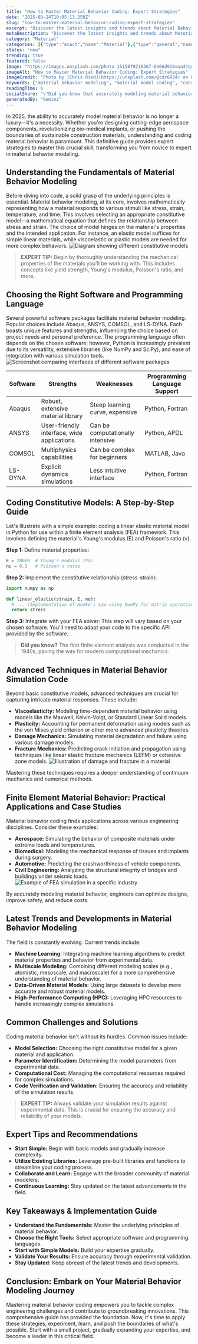 ```yaml
---
title: "How to Master Material Behavior Coding: Expert Strategies"
date: "2025-03-24T10:05:13.259Z"
slug: "how-to-master-material-behavior-coding-expert-strategies"
excerpt: "Discover the latest insights and trends about Material Behavior Coding. This comprehensive guide covers everything you need to know about Material Behavior Coding in 2025."
metaDescription: "Discover the latest insights and trends about Material Behavior Coding. This comprehensive guide covers everything you need to know about Material Behavior..."
category: "Material"
categories: [{"type":"exact","name":"Material"},{"type":"general","name":"Engineering"},{"type":"medium","name":"Computational Mechanics"},{"type":"specific","name":"Finite Element Analysis"},{"type":"niche","name":"Constitutive Modeling"}]
status: "new"
trending: true
featured: false
image: "https://images.unsplash.com/photo-1515879218367-8466d910aaa4?q=85&w=1200&fit=max&fm=webp&auto=compress"
imageAlt: "How to Master Material Behavior Coding: Expert Strategies"
imageCredit: "Photo by [Chris Ried](https://unsplash.com/@cdr6934) on Unsplash"
keywords: ["material behavior modeling", "material model coding", "constitutive model programming", "finite element material behavior", "coding material properties", "material behavior simulation code", "Abaqus material model coding", "ANSYS material behavior definition", "best software for material behavior modeling", "learn material behavior coding"]
readingTime: 6
socialShare: "\"Did you know that accurately modeling material behavior is no longer a luxury, but a necessity for innovation in 2025? Master this skill and unlock a world of engineering possibilities.\""
generatedBy: "Gemini"
---
```




In 2025, the ability to accurately model material behavior is no longer a luxury—it's a necessity. Whether you're designing cutting-edge aerospace components, revolutionizing bio-medical implants, or pushing the boundaries of sustainable construction materials, understanding and coding material behavior is paramount. This definitive guide provides expert strategies to master this crucial skill, transforming you from novice to expert in material behavior modeling.

## Understanding the Fundamentals of Material Behavior Modeling

Before diving into code, a solid grasp of the underlying principles is essential. Material behavior modeling, at its core, involves mathematically representing how a material responds to various stimuli like stress, strain, temperature, and time. This involves selecting an appropriate constitutive model—a mathematical equation that defines the relationship between stress and strain.  The choice of model hinges on the material's properties and the intended application.  For instance, an elastic model suffices for simple linear materials, while viscoelastic or plastic models are needed for more complex behaviors. ![Diagram showing different constitutive models](https://images.unsplash.com/photo-1628258334105-2a0b3d6efee1?q=85&w=1200&fit=max&fm=webp&auto=compress)

> **EXPERT TIP:** Begin by thoroughly understanding the mechanical properties of the materials you'll be working with.  This includes concepts like yield strength, Young's modulus, Poisson's ratio, and more.

## Choosing the Right Software and Programming Language

Several powerful software packages facilitate material behavior modeling.  Popular choices include Abaqus, ANSYS, COMSOL, and LS-DYNA.  Each boasts unique features and strengths, influencing the choice based on project needs and personal preference.  The programming language often depends on the chosen software; however, Python is increasingly prevalent due to its versatility, extensive libraries (like NumPy and SciPy), and ease of integration with various simulation tools. ![Screenshot comparing interfaces of different software packages](https://images.unsplash.com/photo-1515879218367-8466d910aaa4?q=85&w=1200&fit=max&fm=webp&auto=compress)

| Software          | Strengths                               | Weaknesses                               | Programming Language Support |
|-----------------|-------------------------------------------|------------------------------------------|-----------------------------|
| Abaqus           | Robust, extensive material library       | Steep learning curve, expensive           | Python, Fortran              |
| ANSYS            | User-friendly interface, wide applications | Can be computationally intensive        | Python, APDL                |
| COMSOL           | Multiphysics capabilities                 | Can be complex for beginners             | MATLAB, Java                |
| LS-DYNA          | Explicit dynamics simulations              | Less intuitive interface                  | Python, Fortran              |

## Coding Constitutive Models: A Step-by-Step Guide

Let's illustrate with a simple example: coding a linear elastic material model in Python for use within a finite element analysis (FEA) framework.  This involves defining the material's Young's modulus (E) and Poisson's ratio (ν).

**Step 1:** Define material properties:

```python
E = 200e9  # Young's modulus (Pa)
nu = 0.3   # Poisson's ratio
```

**Step 2:** Implement the constitutive relationship (stress-strain):

```python
import numpy as np

def linear_elastic(strain, E, nu):
  # ... (Implementation of Hooke's Law using NumPy for matrix operations) ...
  return stress
```

**Step 3:** Integrate with your FEA solver:  This step will vary based on your chosen software.  You'll need to adapt your code to the specific API provided by the software.

> **Did you know?**  The first finite element analysis was conducted in the 1940s, paving the way for modern computational mechanics.

## Advanced Techniques in Material Behavior Simulation Code

Beyond basic constitutive models, advanced techniques are crucial for capturing intricate material responses. These include:

* **Viscoelasticity:** Modeling time-dependent material behavior using models like the Maxwell, Kelvin-Voigt, or Standard Linear Solid models.
* **Plasticity:** Accounting for permanent deformation using models such as the von Mises yield criterion or other more advanced plasticity theories.
* **Damage Mechanics:** Simulating material degradation and failure using various damage models.
* **Fracture Mechanics:** Predicting crack initiation and propagation using techniques like linear elastic fracture mechanics (LEFM) or cohesive zone models. ![Illustration of damage and fracture in a material](https://images.unsplash.com/photo-1461749280684-dccba630e2f6?q=85&w=1200&fit=max&fm=webp&auto=compress)

Mastering these techniques requires a deeper understanding of continuum mechanics and numerical methods.

## Finite Element Material Behavior: Practical Applications and Case Studies

Material behavior coding finds applications across various engineering disciplines.  Consider these examples:

* **Aerospace:** Simulating the behavior of composite materials under extreme loads and temperatures.
* **Biomedical:** Modeling the mechanical response of tissues and implants during surgery.
* **Automotive:** Predicting the crashworthiness of vehicle components.
* **Civil Engineering:** Analyzing the structural integrity of bridges and buildings under seismic loads. ![Example of FEA simulation in a specific industry](https://images.unsplash.com/photo-1607706189992-eae578626c86?q=85&w=1200&fit=max&fm=webp&auto=compress)

By accurately modeling material behavior, engineers can optimize designs, improve safety, and reduce costs.

## Latest Trends and Developments in Material Behavior Modeling

The field is constantly evolving.  Current trends include:

* **Machine Learning:** Integrating machine learning algorithms to predict material properties and behavior from experimental data.
* **Multiscale Modeling:** Combining different modeling scales (e.g., atomistic, mesoscale, and macroscale) for a more comprehensive understanding of material behavior.
* **Data-Driven Material Models:** Using large datasets to develop more accurate and robust material models.
* **High-Performance Computing (HPC):**  Leveraging HPC resources to handle increasingly complex simulations.

## Common Challenges and Solutions

Coding material behavior isn't without its hurdles.  Common issues include:

* **Model Selection:** Choosing the right constitutive model for a given material and application.
* **Parameter Identification:** Determining the model parameters from experimental data.
* **Computational Cost:** Managing the computational resources required for complex simulations.
* **Code Verification and Validation:** Ensuring the accuracy and reliability of the simulation results.

> **EXPERT TIP:** Always validate your simulation results against experimental data.  This is crucial for ensuring the accuracy and reliability of your models.

## Expert Tips and Recommendations

* **Start Simple:** Begin with basic models and gradually increase complexity.
* **Utilize Existing Libraries:** Leverage pre-built libraries and functions to streamline your coding process.
* **Collaborate and Learn:** Engage with the broader community of material modelers.
* **Continuous Learning:** Stay updated on the latest advancements in the field.

## Key Takeaways & Implementation Guide

* **Understand the Fundamentals:** Master the underlying principles of material behavior.
* **Choose the Right Tools:** Select appropriate software and programming languages.
* **Start with Simple Models:** Build your expertise gradually.
* **Validate Your Results:** Ensure accuracy through experimental validation.
* **Stay Updated:** Keep abreast of the latest trends and developments.

## Conclusion: Embark on Your Material Behavior Modeling Journey

Mastering material behavior coding empowers you to tackle complex engineering challenges and contribute to groundbreaking innovations.  This comprehensive guide has provided the foundation.  Now, it's time to apply these strategies, experiment, learn, and push the boundaries of what's possible.  Start with a small project, gradually expanding your expertise, and become a leader in this critical field.

